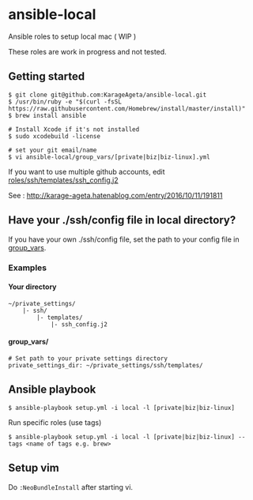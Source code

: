 ansible-local
===
Ansible roles to setup local mac ( WIP )

These roles are work in progress and not tested.

Getting started
---
```
$ git clone git@github.com:KarageAgeta/ansible-local.git
$ /usr/bin/ruby -e "$(curl -fsSL https://raw.githubusercontent.com/Homebrew/install/master/install)"
$ brew install ansible

# Install Xcode if it's not installed
$ sudo xcodebuild -license

# set your git email/name
$ vi ansible-local/group_vars/[private|biz|biz-linux].yml
```

If you want to use multiple github accounts, edit [roles/ssh/templates/ssh_config.j2](https://github.com/KarageAgeta/ansible-local/roles/ssh/templates/ssh_config.j2
)

See : http://karage-ageta.hatenablog.com/entry/2016/10/11/191811

Have your ./ssh/config file in local directory?
---
If you have your own ./ssh/config file, set the path to your config file in [group_vars](https://github.com/KarageAgeta/ansible-local/group_vars).

### Examples
#### Your directory
```
~/private_settings/
    |- ssh/
        |- templates/
            |- ssh_config.j2
```

#### group_vars/
```
# Set path to your private settings directory
private_settings_dir: ~/private_settings/ssh/templates/
```

Ansible playbook
---
```
$ ansible-playbook setup.yml -i local -l [private|biz|biz-linux]
```

Run specific roles (use tags)
```
$ ansible-playbook setup.yml -i local -l [private|biz|biz-linux] --tags <name of tags e.g. brew>
```

Setup vim
---
Do ` :NeoBundleInstall ` after starting vi.
